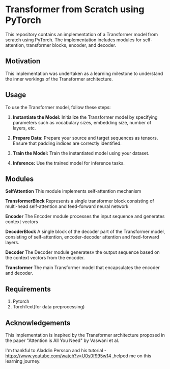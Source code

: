 # Transformer from Scratch using PyTorch

This repository contains an implementation of a Transformer model from scratch using PyTorch. The implementation includes modules for self-attention, transformer blocks, encoder, and decoder.

## Motivation

This implementation was undertaken as a learning milestone to understand the inner workings of the Transformer architecture.

## Usage

To use the Transformer model, follow these steps:

1. **Instantiate the Model:** Initialize the Transformer model by specifying parameters such as vocabulary sizes, embedding size, number of layers, etc.

2. **Prepare Data:** Prepare your source and target sequences as tensors. Ensure that padding indices are correctly identified.

3. **Train the Model:** Train the instantiated model using your dataset.

4. **Inference:** Use the trained model for inference tasks.

## Modules
**SelfAttention**
This module implements self-attention mechanism

**TransformerBlock**
Represents a single transformer block consisting of multi-head self-attention and feed-forward neural network

**Encoder**
The Encoder module processes the input sequence and generates context vectors

**DecoderBlock**
A single block of the decoder part of the Transformer model, consisting of self-attention, encoder-decoder attention and feed-forward layers.

**Decoder**
The Decoder module generatesv the output sequence based on the context vectors from the encoder.

**Transformer**
The main Transformer model that encapsulates the encoder and decoder.

## Requirements

1. Pytorch
2. TorchText(for data preprocessing)

## Acknowledgements

This implementation is inspired by the Transformer architecture proposed in the paper "Attention is All You Need" by Vaswani et al.

I'm thankful to Aladdin Persson and his tutorial - https://www.youtube.com/watch?v=U0s0f995w14 ,helped me on this learning journey.
